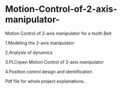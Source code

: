 # Motion-Control-of-2-axis-manipulator-
Motion Control of 2-axis manipulator  for a tooth Belt

1.Modeling the 2-axis manipulator

2.Analysis of dynamics

3.PLCopen Motion Control of 2-axis manipulator

4.Position control design and identification

Pdf file for whole project explainations.
